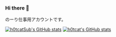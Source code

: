 ### Hi there 👋

のーり仕事用アカウントです。

[![h0tcatSub's GitHub stats](https://github-readme-stats.vercel.app/api?username=h0tcatSub)](https://github.com/anuraghazra/github-readme-stats)
[![h0tcat's GitHub stats](https://github-readme-stats.vercel.app/api?username=h0tcat)](https://github.com/anuraghazra/github-readme-stats)
